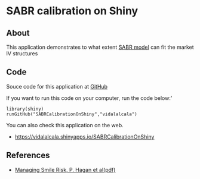 # SABR calibration on Shiny

## About
This application demonstrates to what extent [SABR model](http://en.wikipedia.org/wiki/SABR_volatility_model) can fit the market IV structures

## Code
Souce code for this application at [GitHub](https://github.com/teramonagi/SABRCalibrationOnShiny)

If you want to run this code on your computer, run the code below:'

    library(shiny)
    runGitHub("SABRCalibrationOnShiny","vidalalcala")

You can also check this application on the web.

- https://vidalalcala.shinyapps.io/SABRCalibrationOnShiny

## References 

- [Managing Smile Risk, P. Hagan et al(pdf)](http://www.math.ku.dk/~rolf/SABR.pdf)

